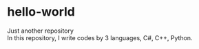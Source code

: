 # hello-world
Just another repository\
In this repository, I write codes by 3 languages, C#, C++, Python.
